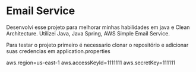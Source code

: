 
# Email Service

Desenvolvi esse projeto para melhorar minhas habilidades em java e Clean Architecture. Utilizei Java, Java Spring, AWS Simple Email Service. 

Para testar o projeto primeiro é necessario clonar o repositório e adicionar suas credencias em application.properties

aws.region=us-east-1
aws.accessKeyId=1111111
aws.secretKey=111111
